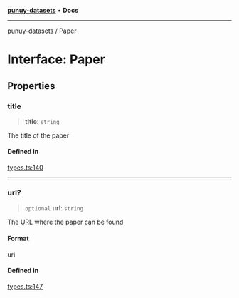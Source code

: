 [**punuy-datasets**](../README.md) • **Docs**

***

[punuy-datasets](../README.md) / Paper

# Interface: Paper

## Properties

### title

> **title**: `string`

The title of the paper

#### Defined in

[types.ts:140](https://github.com/andrefs/punuy-datasets/blob/ff04f8a57f18aef925244d1f8f095caac2dbfbf2/src/lib/types.ts#L140)

***

### url?

> `optional` **url**: `string`

The URL where the paper can be found

#### Format

uri

#### Defined in

[types.ts:147](https://github.com/andrefs/punuy-datasets/blob/ff04f8a57f18aef925244d1f8f095caac2dbfbf2/src/lib/types.ts#L147)
